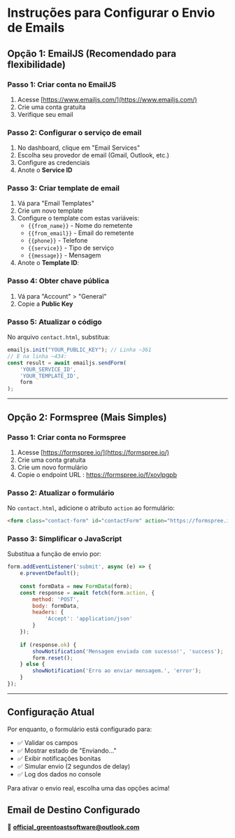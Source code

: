 # Instruções para Configurar o Envio de Emails

## Opção 1: EmailJS (Recomendado para flexibilidade)

### Passo 1: Criar conta no EmailJS
1. Acesse [https://www.emailjs.com/](https://www.emailjs.com/)
2. Crie uma conta gratuita
3. Verifique seu email

### Passo 2: Configurar o serviço de email
1. No dashboard, clique em "Email Services"
2. Escolha seu provedor de email (Gmail, Outlook, etc.)
3. Configure as credenciais
4. Anote o **Service ID**

### Passo 3: Criar template de email
1. Vá para "Email Templates"
2. Crie um novo template
3. Configure o template com estas variáveis:
   - `{{from_name}}` - Nome do remetente
   - `{{from_email}}` - Email do remetente  
   - `{{phone}}` - Telefone
   - `{{service}}` - Tipo de serviço
   - `{{message}}` - Mensagem
4. Anote o **Template ID**:

### Passo 4: Obter chave pública
1. Vá para "Account" > "General"
2. Copie a **Public Key**

### Passo 5: Atualizar o código
No arquivo `contact.html`, substitua:
```javascript
emailjs.init("YOUR_PUBLIC_KEY"); // Linha ~361
// E na linha ~434:
const result = await emailjs.sendForm(
    'YOUR_SERVICE_ID', 
    'YOUR_TEMPLATE_ID', 
    form
);
```

---

## Opção 2: Formspree (Mais Simples)

### Passo 1: Criar conta no Formspree
1. Acesse [https://formspree.io/](https://formspree.io/)
2. Crie uma conta gratuita
3. Crie um novo formulário
4. Copie o endpoint URL : https://formspree.io/f/xovlpgpb

### Passo 2: Atualizar o formulário
No `contact.html`, adicione o atributo `action` ao formulário:
```html
<form class="contact-form" id="contactForm" action="https://formspree.io/f/YOUR_FORM_ID" method="POST">
```

### Passo 3: Simplificar o JavaScript
Substitua a função de envio por:
```javascript
form.addEventListener('submit', async (e) => {
    e.preventDefault();
    
    const formData = new FormData(form);
    const response = await fetch(form.action, {
        method: 'POST',
        body: formData,
        headers: {
            'Accept': 'application/json'
        }
    });
    
    if (response.ok) {
        showNotification('Mensagem enviada com sucesso!', 'success');
        form.reset();
    } else {
        showNotification('Erro ao enviar mensagem.', 'error');
    }
});
```

---

## Configuração Atual

Por enquanto, o formulário está configurado para:
- ✅ Validar os campos
- ✅ Mostrar estado de "Enviando..."
- ✅ Exibir notificações bonitas
- ✅ Simular envio (2 segundos de delay)
- ✅ Log dos dados no console

Para ativar o envio real, escolha uma das opções acima!

## Email de Destino Configurado
📧 **official_greentoastsoftware@outlook.com**
